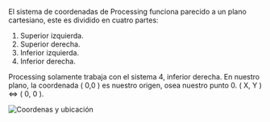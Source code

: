 El sistema de coordenadas de Processing funciona parecido a un plano cartesiano, este es dividido en cuatro partes: 

1. Superior izquierda.
2. Superior derecha.
3. Inferior izquierda.
4. Inferior derecha.

Processing solamente trabaja con el sistema 4,  inferior derecha.
En nuestro plano, la coordenada ( 0,0 ) es nuestro origen, osea nuestro punto 0. ( X, Y ) <=> ( 0, 0 ).

![Coordenas y ubicación](https://raw.githubusercontent.com/Kaziuz/Processing-Getting-Started/master/imagenes/coordenadasProcessingXYZ.jpg)
